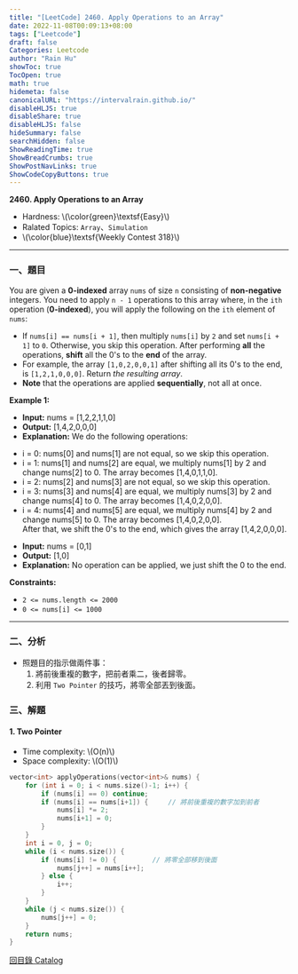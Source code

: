 ```yaml
---
title: "[LeetCode] 2460. Apply Operations to an Array"
date: 2022-11-08T00:09:13+08:00
tags: ["Leetcode"]
draft: false
Categories: Leetcode
author: "Rain Hu"
showToc: true
TocOpen: true
math: true
hidemeta: false
canonicalURL: "https://intervalrain.github.io/"
disableHLJS: true
disableShare: true
disableHLJS: false
hideSummary: false
searchHidden: false
ShowReadingTime: true
ShowBreadCrumbs: true
ShowPostNavLinks: true
ShowCodeCopyButtons: true
---
```

**2460. Apply Operations to an Array**
+ Hardness: \\(\color{green}\textsf{Easy}\\)
+ Ralated Topics: `Array`、`Simulation`
+ \\(\color{blue}\textsf{Weekly Contest 318}\\)
---
### 一、題目
You are given a **0-indexed** array `nums` of size `n` consisting of **non-negative** integers.
You need to apply `n - 1` operations to this array where, in the `ith` operation (**0-indexed**), you will apply the following on the `ith` element of `nums`:
+ If `nums[i] == nums[i + 1]`, then multiply `nums[i]` by `2` and set `nums[i + 1]` to `0`. Otherwise, you skip this operation.
After performing **all** the operations, **shift** all the 0's to the **end** of the array.
+ For example, the array `[1,0,2,0,0,1]` after shifting all its 0's to the end, is `[1,2,1,0,0,0]`.
Return *the resulting array*.
+ **Note** that the operations are applied **sequentially**, not all at once.

**Example 1:**  
+ **Input:** nums = [1,2,2,1,1,0]
+ **Output:** [1,4,2,0,0,0]
+ **Explanation:** We do the following operations:  
- i = 0: nums[0] and nums[1] are not equal, so we skip this operation.  
- i = 1: nums[1] and nums[2] are equal, we multiply nums[1] by 2 and change nums[2] to 0. The array becomes [1,4,0,1,1,0].  
- i = 2: nums[2] and nums[3] are not equal, so we skip this operation.  
- i = 3: nums[3] and nums[4] are equal, we multiply nums[3] by 2 and change nums[4] to 0. The array becomes [1,4,0,2,0,0].  
- i = 4: nums[4] and nums[5] are equal, we multiply nums[4] by 2 and change nums[5] to 0. The array becomes [1,4,0,2,0,0].  
After that, we shift the 0's to the end, which gives the array [1,4,2,0,0,0].  

+ **Input:** nums = [0,1]
+ **Output:** [1,0]
+ **Explanation:** No operation can be applied, we just shift the 0 to the end.

**Constraints:**
+ `2 <= nums.length <= 2000`
+ `0 <= nums[i] <= 1000`
---

### 二、分析
+ 照題目的指示做兩件事：
    1. 將前後重複的數字，把前者乘二，後者歸零。
    2. 利用 `Two Pointer` 的技巧，將零全部丟到後面。

### 三、解題
#### 1. Two Pointer
+ Time complexity: \\(O(n)\\)
+ Space complexity: \\(O(1)\\)
```C++
vector<int> applyOperations(vector<int>& nums) {
    for (int i = 0; i < nums.size()-1; i++) {
        if (nums[i] == 0) continue;
        if (nums[i] == nums[i+1]) {     // 將前後重複的數字加到前者
            nums[i] *= 2;
            nums[i+1] = 0;
        }
    }
    int i = 0, j = 0;
    while (i < nums.size()) {
        if (nums[i] != 0) {         // 將零全部移到後面
            nums[j++] = nums[i++];
        } else {
            i++;
        }
    }
    while (j < nums.size()) {
        nums[j++] = 0;
    }
    return nums;
}
```
[回目錄 Catalog](/leetcode)